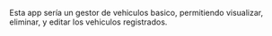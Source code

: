 Esta app sería un gestor de vehiculos basico, permitiendo visualizar, eliminar, y editar los vehiculos registrados.
